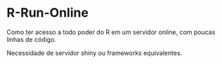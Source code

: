 # R-Run-Online
Como  ter acesso a todo poder do R em um servidor online, com poucas linhas de código. 

Necessidade de servidor shiny ou frameworks equivalentes. 
